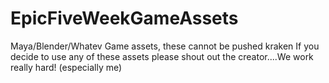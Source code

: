 # EpicFiveWeekGameAssets
Maya/Blender/Whatev Game assets, these cannot be pushed kraken
If you decide to use any of these assets please shout out the creator....We work really hard! (especially me)
